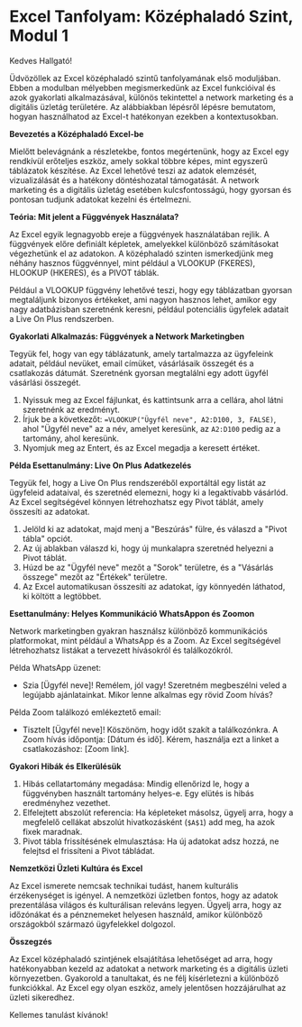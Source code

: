 # **Excel Tanfolyam: Középhaladó Szint, Modul 1**

Kedves Hallgató!

Üdvözöllek az Excel középhaladó szintű tanfolyamának első moduljában. Ebben a modulban mélyebben megismerkedünk az Excel funkcióival és azok gyakorlati alkalmazásával, különös tekintettel a network marketing és a digitális üzletág területére. Az alábbiakban lépésről lépésre bemutatom, hogyan használhatod az Excel-t hatékonyan ezekben a kontextusokban.

**Bevezetés a Középhaladó Excel-be**

Mielőtt belevágnánk a részletekbe, fontos megértenünk, hogy az Excel egy rendkívül erőteljes eszköz, amely sokkal többre képes, mint egyszerű táblázatok készítése. Az Excel lehetővé teszi az adatok elemzését, vizualizálását és a hatékony döntéshozatal támogatását. A network marketing és a digitális üzletág esetében kulcsfontosságú, hogy gyorsan és pontosan tudjunk adatokat kezelni és értelmezni.

**Teória: Mit jelent a Függvények Használata?**

Az Excel egyik legnagyobb ereje a függvények használatában rejlik. A függvények előre definiált képletek, amelyekkel különböző számításokat végezhetünk el az adatokon. A középhaladó szinten ismerkedjünk meg néhány hasznos függvénnyel, mint például a VLOOKUP (FKERES), HLOOKUP (HKERES), és a PIVOT táblák.

Például a VLOOKUP függvény lehetővé teszi, hogy egy táblázatban gyorsan megtaláljunk bizonyos értékeket, ami nagyon hasznos lehet, amikor egy nagy adatbázisban szeretnénk keresni, például potenciális ügyfelek adatait a Live On Plus rendszerben.

**Gyakorlati Alkalmazás: Függvények a Network Marketingben**

Tegyük fel, hogy van egy táblázatunk, amely tartalmazza az ügyfeleink adatait, például nevüket, email címüket, vásárlásaik összegét és a csatlakozás dátumát. Szeretnénk gyorsan megtalálni egy adott ügyfél vásárlási összegét.

1. Nyissuk meg az Excel fájlunkat, és kattintsunk arra a cellára, ahol látni szeretnénk az eredményt.
2. Írjuk be a következőt: `=VLOOKUP("Ügyfél neve", A2:D100, 3, FALSE)`, ahol "Ügyfél neve" az a név, amelyet keresünk, az `A2:D100` pedig az a tartomány, ahol keresünk.
3. Nyomjuk meg az Entert, és az Excel megadja a keresett értéket.

**Példa Esettanulmány: Live On Plus Adatkezelés**

Tegyük fel, hogy a Live On Plus rendszeréből exportáltál egy listát az ügyfeleid adataival, és szeretnéd elemezni, hogy ki a legaktívabb vásárlód. Az Excel segítségével könnyen létrehozhatsz egy Pivot táblát, amely összesíti az adatokat.

1. Jelöld ki az adatokat, majd menj a "Beszúrás" fülre, és válaszd a "Pivot tábla" opciót.
2. Az új ablakban válaszd ki, hogy új munkalapra szeretnéd helyezni a Pivot táblát.
3. Húzd be az "Ügyfél neve" mezőt a "Sorok" területre, és a "Vásárlás összege" mezőt az "Értékek" területre.
4. Az Excel automatikusan összesíti az adatokat, így könnyedén láthatod, ki költött a legtöbbet.

**Esettanulmány: Helyes Kommunikáció WhatsAppon és Zoomon**

Network marketingben gyakran használsz különböző kommunikációs platformokat, mint például a WhatsApp és a Zoom. Az Excel segítségével létrehozhatsz listákat a tervezett hívásokról és találkozókról.

Példa WhatsApp üzenet:
- Szia [Ügyfél neve]! Remélem, jól vagy! Szeretném megbeszélni veled a legújabb ajánlatainkat. Mikor lenne alkalmas egy rövid Zoom hívás?

Példa Zoom találkozó emlékeztető email:
- Tisztelt [Ügyfél neve]! Köszönöm, hogy időt szakít a találkozónkra. A Zoom hívás időpontja: [Dátum és idő]. Kérem, használja ezt a linket a csatlakozáshoz: [Zoom link].

**Gyakori Hibák és Elkerülésük**

1. Hibás cellatartomány megadása: Mindig ellenőrizd le, hogy a függvényben használt tartomány helyes-e. Egy elütés is hibás eredményhez vezethet.
2. Elfelejtett abszolút referencia: Ha képleteket másolsz, ügyelj arra, hogy a megfelelő cellákat abszolút hivatkozásként (`$A$1`) add meg, ha azok fixek maradnak.
3. Pivot tábla frissítésének elmulasztása: Ha új adatokat adsz hozzá, ne felejtsd el frissíteni a Pivot tábládat.

**Nemzetközi Üzleti Kultúra és Excel**

Az Excel ismerete nemcsak technikai tudást, hanem kulturális érzékenységet is igényel. A nemzetközi üzletben fontos, hogy az adatok prezentálása világos és kulturálisan releváns legyen. Ügyelj arra, hogy az időzónákat és a pénznemeket helyesen használd, amikor különböző országokból származó ügyfelekkel dolgozol.

**Összegzés**

Az Excel középhaladó szintjének elsajátítása lehetőséget ad arra, hogy hatékonyabban kezeld az adatokat a network marketing és a digitális üzleti környezetben. Gyakorold a tanultakat, és ne félj kísérletezni a különböző funkciókkal. Az Excel egy olyan eszköz, amely jelentősen hozzájárulhat az üzleti sikeredhez.

Kellemes tanulást kívánok!